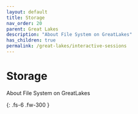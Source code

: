 ```yaml
---
layout: default
title: Storage
nav_order: 20
parent: Great Lakes
description: "About File System on GreatLakes"
has_children: true
permalink: /great-lakes/interactive-sessions
---
```


# Storage

About File System on GreatLakes

{: .fs-6 .fw-300 }
